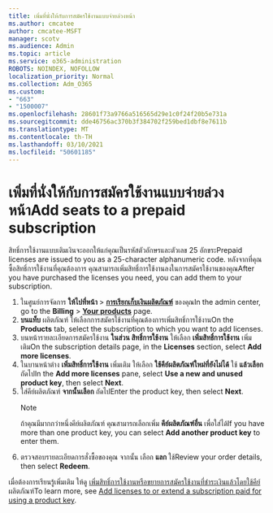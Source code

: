 ```yaml
---
title: เพิ่มที่นั่งให้กับการสมัครใช้งานแบบจ่ายล่วงหน้า
ms.author: cmcatee
author: cmcatee-MSFT
manager: scotv
ms.audience: Admin
ms.topic: article
ms.service: o365-administration
ROBOTS: NOINDEX, NOFOLLOW
localization_priority: Normal
ms.collection: Adm_O365
ms.custom:
- "663"
- "1500007"
ms.openlocfilehash: 28601f73a9766a516565d29e1c0f24f20b5e731a
ms.sourcegitcommit: dde46756ac370b3f384702f259bed1dbf8e7611b
ms.translationtype: MT
ms.contentlocale: th-TH
ms.lasthandoff: 03/10/2021
ms.locfileid: "50601185"
---
```

# <a name="add-seats-to-a-prepaid-subscription"></a><span data-ttu-id="7369e-102">เพิ่มที่นั่งให้กับการสมัครใช้งานแบบจ่ายล่วงหน้า</span><span class="sxs-lookup"><span data-stu-id="7369e-102">Add seats to a prepaid subscription</span></span>

<span data-ttu-id="7369e-103">สิทธิ์การใช้งานแบบเติมเงินจะออกให้แก่คุณเป็นรหัสตัวอักษรและตัวเลข 25 อักขระ</span><span class="sxs-lookup"><span data-stu-id="7369e-103">Prepaid licenses are issued to you as a 25-character alphanumeric code.</span></span> <span data-ttu-id="7369e-104">หลังจากที่คุณซื้อสิทธิ์การใช้งานที่คุณต้องการ คุณสามารถเพิ่มสิทธิ์การใช้งานลงในการสมัครใช้งานของคุณ</span><span class="sxs-lookup"><span data-stu-id="7369e-104">After you have purchased the licenses you need, you can add them to your subscription.</span></span>

1. <span data-ttu-id="7369e-105">ในศูนย์การจัดการ **ให้ไปที่หน้า**  >  **[การเรียกเก็บเงินผลิตภัณฑ์](https://go.microsoft.com/fwlink/p/?linkid=842054)** ของคุณ</span><span class="sxs-lookup"><span data-stu-id="7369e-105">In the admin center, go to the **Billing** > **[Your products](https://go.microsoft.com/fwlink/p/?linkid=842054)** page.</span></span>
2. <span data-ttu-id="7369e-106">**บนแท็บ** ผลิตภัณฑ์ ให้เลือกการสมัครใช้งานที่คุณต้องการเพิ่มสิทธิ์การใช้งาน</span><span class="sxs-lookup"><span data-stu-id="7369e-106">On the **Products** tab, select the subscription to which you want to add licenses.</span></span>
3. <span data-ttu-id="7369e-107">บนหน้ารายละเอียดการสมัครใช้งาน **ในส่วน สิทธิ์การใช้งาน** ให้เลือก **เพิ่มสิทธิ์การใช้งาน** เพิ่มเติม</span><span class="sxs-lookup"><span data-stu-id="7369e-107">On the subscription details page, in the **Licenses** section, select **Add more licenses**.</span></span>
4. <span data-ttu-id="7369e-108">ในบานหน้าต่าง **เพิ่มสิทธิ์การใช้งาน** เพิ่มเติม ให้เลือก **ใช้คีย์ผลิตภัณฑ์ใหม่ที่ยังไม่ได้** ใช้ **แล้วเลือก** ถัดไป</span><span class="sxs-lookup"><span data-stu-id="7369e-108">In the **Add more licenses** pane, select **Use a new and unused product key**, then select **Next**.</span></span>
5. <span data-ttu-id="7369e-109">ใส่คีย์ผลิตภัณฑ์ **จากนั้นเลือก** ถัดไป</span><span class="sxs-lookup"><span data-stu-id="7369e-109">Enter the product key, then select **Next**.</span></span>
    > [!NOTE]
    > <span data-ttu-id="7369e-110">ถ้าคุณมีมากกว่าหนึ่งคีย์ผลิตภัณฑ์ คุณสามารถเลือกเพิ่ม **คีย์ผลิตภัณฑ์อื่น** เพื่อใส่ได้</span><span class="sxs-lookup"><span data-stu-id="7369e-110">If you have more than one product key, you can select **Add another product key** to enter them.</span></span>
6. <span data-ttu-id="7369e-111">ตรวจสอบรายละเอียดการสั่งซื้อของคุณ จากนั้น เลือก **แลก** ใช้</span><span class="sxs-lookup"><span data-stu-id="7369e-111">Review your order details, then select **Redeem**.</span></span>

<span data-ttu-id="7369e-112">เมื่อต้องการเรียนรู้เพิ่มเติม ให้ดู [เพิ่มสิทธิ์การใช้งานหรือขยายการสมัครใช้งานที่ชําระเงินแล้วโดยใช้คีย์](https://docs.microsoft.com/microsoft-365/commerce/licenses/add-licenses-using-product-key)ผลิตภัณฑ์</span><span class="sxs-lookup"><span data-stu-id="7369e-112">To learn more, see [Add licenses to or extend a subscription paid for using a product key](https://docs.microsoft.com/microsoft-365/commerce/licenses/add-licenses-using-product-key).</span></span>